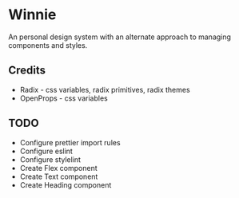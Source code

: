 # Winnie

An personal design system with an alternate approach to managing components and styles.

## Credits

- Radix - css variables, radix primitives, radix themes 
- OpenProps - css variables 

## TODO

- Configure prettier import rules
- Configure eslint
- Configure stylelint
- Create Flex component
- Create Text component
- Create Heading component

